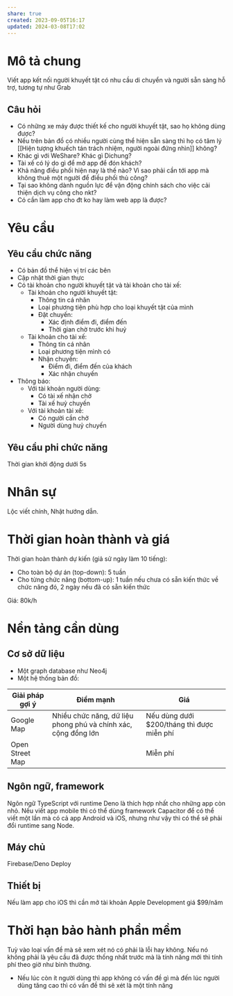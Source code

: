 ```yaml
---
share: true
created: 2023-09-05T16:17
updated: 2024-03-08T17:02
---
```

# Mô tả chung
Viết app kết nối người khuyết tật có nhu cầu di chuyển và người sẵn sàng hỗ trợ, tương tự như Grab
## Câu hỏi
- Có những xe máy được thiết kế cho người khuyết tật, sao họ không dùng được?
- Nếu trên bản đồ có nhiều người cùng thể hiện sẵn sàng thì họ có tâm lý [[Hiện tượng khuếch tán trách nhiệm, người ngoài đứng nhìn]] không?
- Khác gì với WeShare? Khác gì Dichung?
- Tài xế có lý do gì để mở app để đón khách?
- Khả năng điều phối hiện nay là thế nào? Vì sao phải cần tới app mà không thuê một người để điều phối thủ công?
- Tại sao không dành nguồn lực để vận động chính sách cho việc cải thiện dịch vụ công cho nkt?
- Có cần làm app cho đt ko hay làm web app là được?

# Yêu cầu
## Yêu cầu chức năng
- Có bản đồ thể hiện vị trí các bên
- Cập nhật thời gian thực
- Có tài khoản cho người khuyết tật và tài khoản cho tài xế:
    - Tài khoản cho người khuyết tật:
        - Thông tin cá nhân
        - Loại phương tiện phù hợp cho loại khuyết tật của mình
        - Đặt chuyến:
            - Xác định điểm đi, điểm đến
            - Thời gian chờ trước khi huỷ
    - Tài khoản cho tài xế:
        - Thông tin cá nhân
        - Loại phương tiện mình có
        - Nhận chuyến:
            - Điểm đi, điểm đến của khách
            - Xác nhận chuyến
- Thông báo:
    - Với tài khoản người dùng:
        - Có tài xế nhận chở 
        - Tài xế huỷ chuyến
    - Với tài khoản tài xế:
        - Có người cần chở
        - Người dùng huỷ chuyến

## Yêu cầu phi chức năng
Thời gian khởi động dưới 5s
# Nhân sự 
 Lộc viết chính, Nhật hướng dẫn.

# Thời gian hoàn thành và giá
 Thời gian hoàn thành dự kiến (giả sử ngày làm 10 tiếng): 
 - Cho toàn bộ dự án (top-down): 5 tuần
 - Cho từng chức năng (bottom-up):  1 tuần nếu chưa có sẵn kiến thức về chức năng đó, 2 ngày nếu đã có sẵn kiến thức
 
 Giá: 80k/h
 
# Nền tảng cần dùng
## Cơ sở dữ liệu
- Một graph database như Neo4j
- Một hệ thống bản đồ:

| Giải pháp gợi ý | Điểm mạnh                                                      | Giá                                        |
| --------------- | -------------------------------------------------------------- | ------------------------------------------ |
| Google Map      | Nhiều chức năng, dữ liệu phong phú và chính xác, cộng đồng lớn | Nếu dùng dưới $200/tháng thì được miễn phí |
| Open Street Map |                                                                | Miễn phí                                   |

## Ngôn ngữ, framework
Ngôn ngữ TypeScript với runtime Deno là thích hợp nhất cho những app còn nhỏ. Nếu viết app mobile thì có thể dùng framework Capacitor để có thể viết một lần mà có cả app Android và iOS, nhưng như vậy thì có thể sẽ phải đổi runtime sang Node. 

## Máy chủ
Firebase/Deno Deploy

## Thiết bị
Nếu làm app cho iOS thì cần mở tài khoản Apple Development giá $99/năm

# Thời hạn bảo hành phần mềm
Tuỳ vào loại vấn đề mà sẽ xem xét nó có phải là lỗi hay không. Nếu nó không phải là yêu cầu đã được thống nhất trước mà là tính năng mới thì tính phí theo giờ như bình thường.
- Nếu lúc còn ít người dùng thì app không có vấn đề gì mà đến lúc người dùng tăng cao thì có vấn đề thì sẽ xét là một tính năng